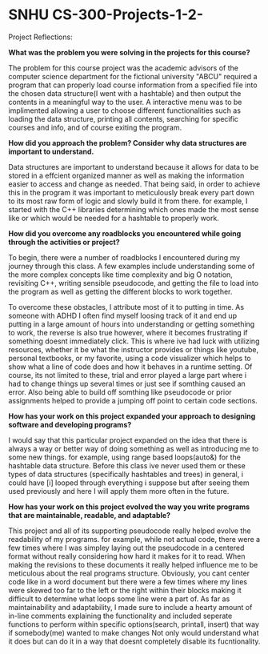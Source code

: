 # SNHU CS-300-Projects-1-2- 

Project Reflections:

**What was the problem you were solving in the projects for this course?**

The problem for this course project was the academic advisors of the computer science department for the fictional university "ABCU" required
a program that can properly load course information from a specified file into the chosen data structure(I went with a hashtable) and then
output the contents in a meaningful way to the user. A interactive menu was to be implimented allowing a user to choose different functionalities
such as loading the data structure, printing all contents, searching for specific courses and info, and of course exiting the program.


**How did you approach the problem? Consider why data structures are important to understand.**

Data structures are important to understand because it allows for data to be stored in a effcient organized manner 
as well as making the information easier to access and change as needed. That being said, in order to achieve this 
in the program it was important to meticulously break every part down to its most raw form of logic and slowly 
build it from there. for example, I started with the C++ libraries determining which ones made the most sense 
like <Vector> or <list> which would be needed for a hashtable to properly work. 

**How did you overcome any roadblocks you encountered while going through the activities or project?**

To begin, there were a number of roadblocks I encountered during my journey through this class. A few examples include understanding some of the 
more complex concepts like time complexity and big O notation, revisiting C++, writing sensible pseudocode, and getting the file to load into the program
as well as getting the different blocks to work together.

To overcome these obstacles, I attribute most of it to putting in time. As someone with ADHD I often find myself loosing track of it and end up putting 
in a large amount of hours into understanding or getting something to work, the reverse is also true however, where it becomes frustrating if something 
doesnt immediately click. This is where ive had luck with utilizing resources, whether it be what the instructor provides or things like youtube, personal textbooks, 
or my favorite, using a code visualizer which helps to show what a line of code does and how it behaves in a runtime setting. Of course, its not limited to these, trial 
and error played a large part where i had to change things up several times or just see if somthing caused an error. Also being able to build off somthing like pseudocode 
 or prior assignments helped to provide a jumping off point to certain code sections.

**How has your work on this project expanded your approach to designing software and developing programs?**

I would say that this particular project expanded on the idea that there is always a way or better way of doing something as well as introducing me to
some new things. for example, using range based loops(auto&) for the hashtable data structure. Before this class ive never used them or these types of data structures
(specifically hashtables and trees) in general, i could have [i] looped through everything i suppose but after seeing them used previously and here I will apply them 
more often in the future.

**How has your work on this project evolved the way you write programs that are maintainable, readable, and adaptable?**

This project and all of its supporting pseudocode really helped evolve the readability of my programs. for example, while not actual code, there were a few
times where I was simpley laying out the pseudocode in a centered format without really considering how hard it makes for it to read. When making the revisions to these
documents it really helped influence me to be meticulous about the real programs structure. Obviously, you cant center code like in a word document but there were a few
times where my lines were skewed too far to the left or the right within their blocks making it difficult to determine what loops some line were a part of. As far as 
maintainability and adaptability, I made sure to include a hearty amount of in-line comments explaining the functionality and included seperate functions to perform within
specific options(search, printall, insert) that way if somebody(me) wanted to make changes Not only would understand what it does but can do it in a way that doesnt completely 
disable its fucntionality.
